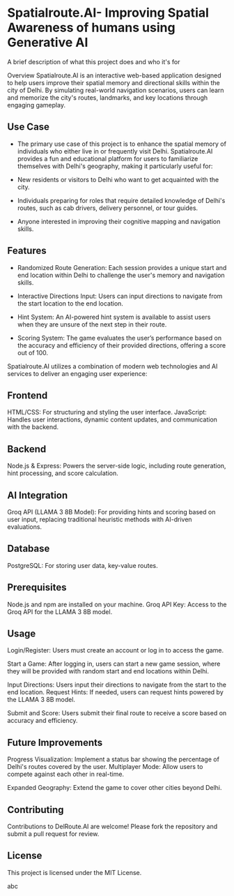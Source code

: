 # Spatialroute.AI- Improving Spatial Awareness of humans using Generative AI 

A brief description of what this project does and who it's for


Overview
Spatialroute.AI is an interactive web-based application designed to help users improve their spatial memory and directional skills within the city of Delhi. By simulating real-world navigation scenarios, users can learn and memorize the city's routes, landmarks, and key locations through engaging gameplay.

## Use Case

- The primary use case of this project is to enhance the spatial memory of individuals who either live in or frequently visit Delhi. Spatialroute.AI provides a fun and educational platform for users to familiarize themselves with Delhi's geography, making it particularly useful for:

- New residents or visitors to Delhi who want to get acquainted with the city.

- Individuals preparing for roles that require detailed knowledge of Delhi's routes, such as cab drivers, delivery personnel, or tour guides.

- Anyone interested in improving their cognitive mapping and navigation skills.

## Features

- Randomized Route Generation: Each session provides a unique start and end location within Delhi to challenge the user's memory and navigation skills.

- Interactive Directions Input: Users can input directions to navigate from the start location to the end location.

- Hint System: An AI-powered hint system is available to assist users when they are unsure of the next step in their route.

- Scoring System: The game evaluates the user’s performance based on the accuracy and efficiency of their provided directions, offering a score out of 100.

Spatialroute.AI utilizes a combination of modern web technologies and AI services to deliver an engaging user experience:

## Frontend
HTML/CSS: For structuring and styling the user interface.
JavaScript: Handles user interactions, dynamic content updates, and communication with the backend.

## Backend
Node.js & Express: Powers the server-side logic, including route generation, hint processing, and score calculation.

## AI Integration
Groq API (LLAMA 3 8B Model): For providing hints and scoring based on user input, replacing traditional heuristic methods with AI-driven evaluations.

## Database
PostgreSQL: For storing user data, key-value routes.

## Prerequisites
Node.js and npm are installed on your machine.
Groq API Key: Access to the Groq API for the LLAMA 3 8B model.

## Usage
Login/Register: Users must create an account or log in to access the game.

Start a Game: After logging in, users can start a new game session, where they will be provided with random start and end locations within Delhi.

Input Directions: Users input their directions to navigate from the start to the end location.
Request Hints: If needed, users can request hints powered by the LLAMA 3 8B model.

Submit and Score: Users submit their final route to receive a score based on accuracy and efficiency.

## Future Improvements

Progress Visualization: Implement a status bar showing the percentage of Delhi's routes covered by the user.
Multiplayer Mode: Allow users to compete against each other in real-time.

Expanded Geography: Extend the game to cover other cities beyond Delhi.

## Contributing
Contributions to DelRoute.AI are welcome! Please fork the repository and submit a pull request for review.

## License
This project is licensed under the MIT License.

abc
